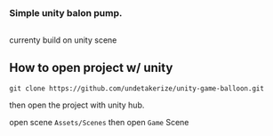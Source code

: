 ##
### Simple unity balon pump.
##
currenty build on unity scene

## How to open project w/ unity
```git clone https://github.com/undetakerize/unity-game-balloon.git```

then open the project with unity hub.

open scene 
```Assets/Scenes```
then open 
```Game``` Scene
